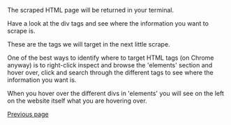 The scraped HTML page will be returned in your terminal. 

Have a look at the div tags and see where the information you want to scrape is. 

These are the tags we will target in the next little scrape.

One of the best ways to identify where to target HTML tags (on Chrome anyway) is to right-click inspect
 and browse the 'elements' section and hover over, click and search through the different tags to see where
  the information you want is. 
  
  When you hover over the different divs in 'elements' you will see on the left on the website itself 
  what you are hovering over.

[Previous page](https://github.com/jdm79/basic-bs4/blob/main/3-web-scraping-exercise-1.md)